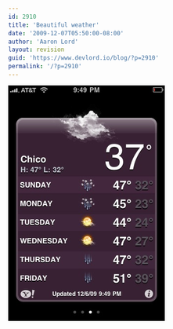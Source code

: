 ```yaml
---
id: 2910
title: 'Beautiful weather'
date: '2009-12-07T05:50:00-08:00'
author: 'Aaron Lord'
layout: revision
guid: 'https://www.devlord.io/blog/?p=2910'
permalink: '/?p=2910'
---
```


<p class="mobile-photo"><a href="/assets/img/2011/10/photo-769723.jpg"><img src="/assets/img/2011/10/photo-769723.jpg?w=200" border="0" alt="" /></a></p><div class="blogger-post-footer"><img width='1' height='1' src="/2009/12/07/beautiful-weather/"' /></div>